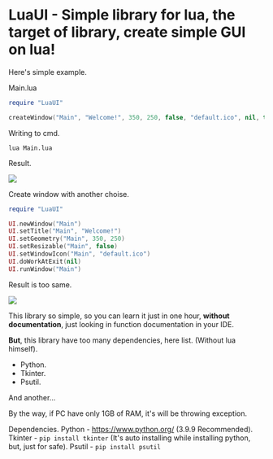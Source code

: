 # LuaUI - Simple library for lua, the target of library, create simple GUI on lua!

Here's simple example.

Main.lua
```lua
require "LuaUI"

createWindow("Main", "Welcome!", 350, 250, false, "default.ico", nil, true)
```

Writing to cmd.
```
lua Main.lua
```

Result.

<img src="https://lh3.googleusercontent.com/fife/AAWUweWs-XK6XWzWRrHG0FPFqtIwkvlwBhCMSauWXJ82RXAuw_BT12LV6NBqbuZ8Hk-7GJB6j-CilfAZboNsYBtEXMSsCDj_RNgx6r2wdzX3BHm_FmL02ezvCR9d-uy8j1eoWueWYmB1Afp4viPuF1iWizfreSuR3mhi045ejb1u31KG7bc6bcOW18UTaczu4a06q_GTU8fCrCXe4WG9shpLED5Y-vtC2Qq9hiN_sJmzju6Gik1AAN9zwMjnVIc7aWnGdHfiGywB05P4fKUSC5ozmlbm9goRPGWd3UiY-O-g2RmxsIfuQpMDqKKvYjDHHVNo1rh6n5vDPHKDYkzZoCUKLeOULPSqU2hOXnxXnlVB-IAQalQOZS-6qNxK_3UO0PjeQ8FhqH3Aq0HTcYSlvWU1PIRW3z-Z6SzueQwXAPonoR080SKprG2nVCEPjjnBfJQDPwZCWSc7d87YBtiXPytnndJyqmmbDdGcynbm1bFrLuldswlD5_fnrsJDK3jq1P3Do_TP7YXBh0uat9cI9WJqXQse5P9AJSIm6SOxullALOuAnPHIIAOkNT4hT01u_QDUa3E7uq-7R5Wn3_FO5va9wJ6hZO0XQEsfhtqTAwEavrpR3b_F1M37Fo6n-yu6D2b9spRWFbvAJLGQSkfiet5Q00rzPDEfswEdvcQmidDC7Ckbtk4QM30eSHo2BtNFsHD0Zie5H1F9ppemggfgZQTfmAriGRoH8Z_5yQ=w2560-h937-ft">

Create window with another choise.
```lua
require "LuaUI"

UI.newWindow("Main")
UI.setTitle("Main", "Welcome!")
UI.setGeometry("Main", 350, 250)
UI.setResizable("Main", false)
UI.setWindowIcon("Main", "default.ico")
UI.doWorkAtExit(nil)
UI.runWindow("Main")
```

Result is too same.

<img src="https://lh3.googleusercontent.com/fife/AAWUweWs-XK6XWzWRrHG0FPFqtIwkvlwBhCMSauWXJ82RXAuw_BT12LV6NBqbuZ8Hk-7GJB6j-CilfAZboNsYBtEXMSsCDj_RNgx6r2wdzX3BHm_FmL02ezvCR9d-uy8j1eoWueWYmB1Afp4viPuF1iWizfreSuR3mhi045ejb1u31KG7bc6bcOW18UTaczu4a06q_GTU8fCrCXe4WG9shpLED5Y-vtC2Qq9hiN_sJmzju6Gik1AAN9zwMjnVIc7aWnGdHfiGywB05P4fKUSC5ozmlbm9goRPGWd3UiY-O-g2RmxsIfuQpMDqKKvYjDHHVNo1rh6n5vDPHKDYkzZoCUKLeOULPSqU2hOXnxXnlVB-IAQalQOZS-6qNxK_3UO0PjeQ8FhqH3Aq0HTcYSlvWU1PIRW3z-Z6SzueQwXAPonoR080SKprG2nVCEPjjnBfJQDPwZCWSc7d87YBtiXPytnndJyqmmbDdGcynbm1bFrLuldswlD5_fnrsJDK3jq1P3Do_TP7YXBh0uat9cI9WJqXQse5P9AJSIm6SOxullALOuAnPHIIAOkNT4hT01u_QDUa3E7uq-7R5Wn3_FO5va9wJ6hZO0XQEsfhtqTAwEavrpR3b_F1M37Fo6n-yu6D2b9spRWFbvAJLGQSkfiet5Q00rzPDEfswEdvcQmidDC7Ckbtk4QM30eSHo2BtNFsHD0Zie5H1F9ppemggfgZQTfmAriGRoH8Z_5yQ=w2560-h937-ft">

This library so simple, so you can learn it just in one hour, **without documentation**, just looking in function documentation in your IDE.

**But**, this library have too many dependencies, here list. (Without lua himself).

<ul>
  <li>Python.</li>
  <li>Tkinter.</li>
  <li>Psutil.</li>
</ul>

And another...

By the way, if PC have only 1GB of RAM, it's will be throwing exception.

Dependencies.
Python - https://www.python.org/ (3.9.9 Recommended).
Tkinter - ```pip install tkinter``` (It's auto installing while installing python, but, just for safe). 
Psutil - ```pip install psutil```
